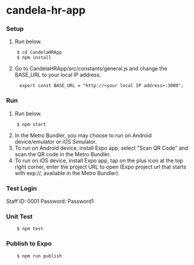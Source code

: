# candela-hr-app

### Setup

1. Run below.

```
    $ cd CandelaHRApp
    $ npm install
```

2. Go to CandelaHRApp/src/constants/general.js and change the BASE_URL to your local IP address.

```
     export const BASE_URL = "http://<your local IP address>:3000";
```

### Run

1. Run below.

```
    $ npm start
```

2. In the Metro Bundler, you may choose to run on Android device/emulator or iOS Simulator.
3. To run on Android device, install Expo app, select "Scan QR Code" and scan the QR code in the Metro Bundler.
4. To run on iOS device, install Expo app, tap on the plus icon at the top right corner, enter the project URL to open (Expo project url that starts with exp://, available in the Metro Bundler).

### Test Login

Staff ID: 0001
Password: Password1

### Unit Test

```
    $ npm test
```

### Publish to Expo

```
    $ npm run publish
```
